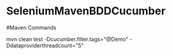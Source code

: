 # SeleniumMavenBDDCucumber

#Maven Commands

mvn clean test -Dcucumber.filter.tags="@Demo" -Ddataproviderthreadcount="5"
